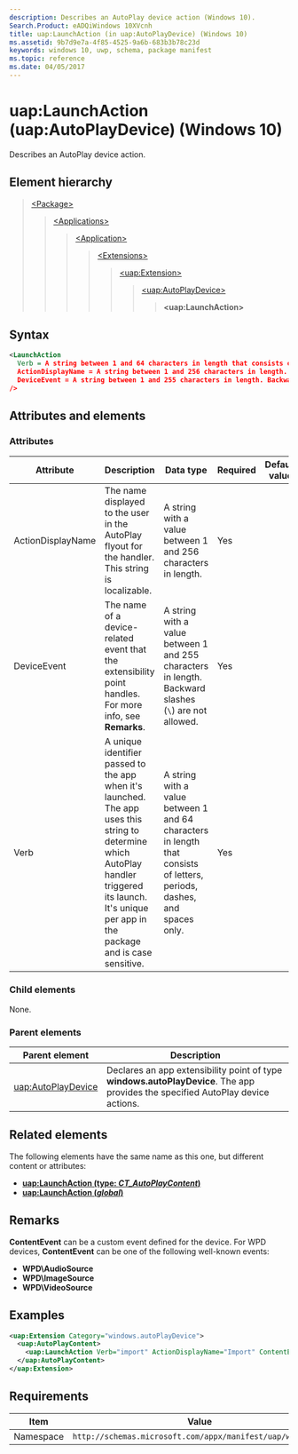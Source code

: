 ```yaml
---
description: Describes an AutoPlay device action (Windows 10).
Search.Product: eADQiWindows 10XVcnh
title: uap:LaunchAction (in uap:AutoPlayDevice) (Windows 10)
ms.assetid: 9b7d9e7a-4f85-4525-9a6b-683b3b78c23d
keywords: windows 10, uwp, schema, package manifest
ms.topic: reference
ms.date: 04/05/2017
---
```


# uap:LaunchAction (uap:AutoPlayDevice) (Windows 10)

Describes an AutoPlay device action.

## Element hierarchy

> [\<Package\>](element-package.md)
> > [\<Applications\>](element-applications.md)
> > > [\<Application\>](element-application.md)
> > > > [\<Extensions\>](element-extensions.md)
> > > > > [\<uap:Extension\>](element-uap-extension.md)
> > > > > > [\<uap:AutoPlayDevice\>](element-uap-autoplaydevice.md)
> > > > > > > **\<uap:LaunchAction\>**

## Syntax

```xml
<LaunchAction
  Verb = A string between 1 and 64 characters in length that consists of alphanumeric, period, dash, and space characters only.
  ActionDisplayName = A string between 1 and 256 characters in length. This string is localizable. 
  DeviceEvent = A string between 1 and 255 characters in length. Backward slashes ('\') are not allowed.
/>
```

## Attributes and elements

### Attributes

| Attribute | Description | Data type | Required | Default value |
|-|-|-|-|-|
| ActionDisplayName | The name displayed to the user in the AutoPlay flyout for the handler. This string is localizable. | A string with a value between 1 and 256 characters in length. | Yes |  |
| DeviceEvent | The name of a device-related event that the extensibility point handles. For more info, see **Remarks**. | A string with a value between 1 and 255 characters in length. Backward slashes (`\`) are not allowed. | Yes |  |
| Verb | A unique identifier passed to the app when it's launched. The app uses this string to determine which AutoPlay handler triggered its launch. It's unique per app in the package and is case sensitive. | A string with a value between 1 and 64 characters in length that consists of letters, periods, dashes, and spaces only. | Yes |  |

### Child elements

None.

### Parent elements

| Parent element | Description |
|-|-|
| [uap:AutoPlayDevice](element-uap-autoplaydevice.md) | Declares an app extensibility point of type **windows.autoPlayDevice**. The app provides the specified AutoPlay device actions.

## Related elements

The following elements have the same name as this one, but different content or attributes:

- **[uap:LaunchAction (type: *CT_AutoPlayContent*)](element-uap-launchaction.md)**
- **[uap:LaunchAction (*global*)](element-2-uap-launchaction.md)**

## Remarks

**ContentEvent** can be a custom event defined for the device. For WPD devices, **ContentEvent** can be one of the following well-known events:

- **WPD\\AudioSource**
- **WPD\\ImageSource**
- **WPD\\VideoSource**

## Examples

```xml
<uap:Extension Category="windows.autoPlayDevice">
  <uap:AutoPlayContent>
    <uap:LaunchAction Verb="import" ActionDisplayName="Import" ContentEvent="WPD\ImageSource"/>
  </uap:AutoPlayContent>
</uap:Extension>
```

## Requirements

| Item  | Value  |
|--|--|
| Namespace | `http://schemas.microsoft.com/appx/manifest/uap/windows10` |
